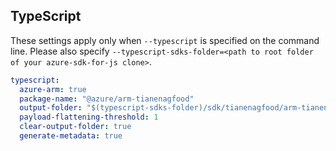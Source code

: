 ## TypeScript

These settings apply only when `--typescript` is specified on the command line.
Please also specify `--typescript-sdks-folder=<path to root folder of your azure-sdk-for-js clone>`.

``` yaml $(typescript)
typescript:
  azure-arm: true
  package-name: "@azure/arm-tianenagfood"
  output-folder: "$(typescript-sdks-folder)/sdk/tianenagfood/arm-tianenagfood"
  payload-flattening-threshold: 1
  clear-output-folder: true
  generate-metadata: true
```

